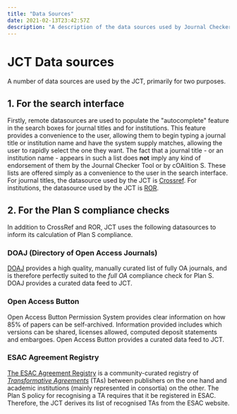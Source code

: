 ```yaml
---
title: "Data Sources"
date: 2021-02-13T23:42:57Z
description: "A description of the data sources used by Journal Checker Tool."
---
```


# JCT Data sources

A number of data sources are used by the JCT, primarily for two purposes.

## 1. For the search interface

Firstly, remote datasources are used to populate the "autocomplete" feature in the search boxes for journal titles and for institutions. This feature provides a convenience to the user, allowing them to begin typing a  journal title or institution name and have the system supply matches, allowing the user to rapidly select the one they want. The fact that a journal title - or an institution name - appears in such a list does **not** imply any kind of endorsement of them by the Journal Checker Tool or by cOAlition S. These lists are offered simply as a convenience to the user in the search interface.
For journal titles, the datasource used by the JCT is  [Crossref](https://www.crossref.org/).
For institutions, the datasource used by the JCT is [ROR](https://ror.org).

## 2. For the Plan S compliance checks

In addition to CrossRef and ROR, JCT uses the following datasources to inform its calculation of Plan S compliance.

### DOAJ (Directory of Open Access Journals)

[DOAJ](https://doaj.org/) provides a high quality, manually curated list of fully OA journals, and is therefore perfectly suited to the *full OA* compliance check for Plan S. DOAJ provides a curated data feed to JCT.

### Open Access Button

Open Access Button Permission System provides clear information on how 85% of papers can be self-archived. Information provided includes which versions can be shared, licenses allowed, computed deposit statements and embargoes. Open Access Button provides a curated data feed to JCT.

### ESAC Agreement Registry

[The ESAC Agreement Registry](https://esac-initiative.org/about/transformative-agreements/agreement-registry/) is a community-curated registry of *[Transformative Agreements](https://esac-initiative.org/about/transformative-agreements/)* (TAs) between publishers on the one hand and academic institutions (mainly represented in consortia) on the other. The Plan S policy for recognising a TA requires that it be registered in ESAC. Therefore, the JCT derives its list of recognised TAs from the ESAC website.

